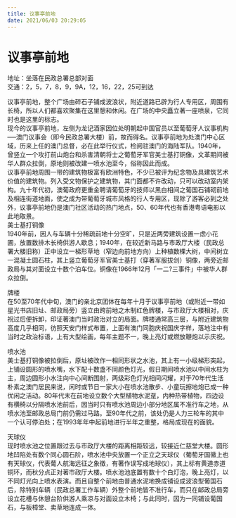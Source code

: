 ```yaml
---
title: 议事亭前地  
date: 2021/06/03 20:29:05  
---
```

  
# 议事亭前地  
地址：坐落在民政总署总部对面  
交通：2，5，7，8，9，9A，12，16，22，25可到达  
  
议事亭前地，整个广场由碎石子铺成波浪状，附近道路已辟为行人专用区，周围有长椅，所以人们都喜欢聚集在这里憩和休闲。在广场的中央矗立著一座喷泉，它同时也是这里的标志。  
现今的议事亭前地，左侧为龙记酒家因位处明朝起中国官员以至葡萄牙人议事机构──澳门议事会（即今民政总署大楼）前，故而得名。议事亭前地为处澳门中心区域，历来上任的澳门总督，必在此举行仪式，检阅驻澳门的海陆军队。1940年，曾竖立一个攻打前山炮台和杀害清朝将士之葡萄牙军官美士基打铜像，文革期间被华人群众拉倒，原地则被改建一喷水池至今，俗称因此而成。  
议事亭前地周围一带的建筑物极富有欧洲特色，不少已被评为纪念物及具建筑艺术价值的建筑物。列入受文物保护之建筑物，其门面都不许改动，只可以改动室内架构。九十年代初，澳葡政府更重金聘请葡萄牙的技师以黑白相间之葡国石铺砌前地及相连街道地面，使之成为带葡萄牙城市风格的行人专用区，现除了游客必到之处外，议事亭前地仍是澳门社区活动的热门地点，50、60年代也有香港粤语电影以此地取景。  
美士基打铜像  
1940年前，因人与车辆十分稀疏前地十分空旷，只是近两旁建筑设置一虑小花圃，放置数排木长椅供游人歇息；1940年，在较近新马路与市政厅大楼（民政总署大楼旧称）正中设立一梯形草地（窄边向前地方向）上种植数棵大树，中间树立一混凝土圆石柱，其上竖立葡萄牙军官美士基打（穿著军服拔剑）铜像，两旁近邮政局与其对面设立十数个泊车位。铜像在1966年12月「一二?三事件」中被华人群众拉倒。  
  
牌楼  
在50至70年代中旬，澳门的亲北京团体在每年十月于议事亭前地（或附近一带如星光书店旧址、邮政局旁）竖立由跨前地之木制红色牌楼，与市政厅大楼相对，庆祝过后便拆卸，印证著澳门当时政治对立的局面。牌楼通常高三层，与附近建筑物高度几乎相同，彷照天安门样式布置，上面有澳门同胞庆祝国庆字样，落地注中有当时之政治标语，上有大型绘画，每年主题不一，晚上亮灯或燃放鞭炮以示庆祝。  
  
喷水池  
美士基打铜像被拉倒后，原址被改作一相同形状之水池，其上有一小级梯形突起，上铺设圆形的喷水嘴，水下配十数盏不同颜色灯光，假日期间喷水池以中间水柱为主，周边圆形小水注向中心间断围射，两级彩色灯光相间闪耀，对于70年代生活朴素之澳门居民来说，闲时或节日一家大小在喷水池散步、小童玩擦地炮已成一种优闲之活动。80年代末在前地设立数个大型植物水泥趸，内种热带植物，四边设有横椅以分隔喷水池前后，因当时只有喷水池周边小部分地区属不准行车之地，从喷水池至邮政总局门前仍需过马路。至90年代之前，该处仍是人力三轮车的其中一个认可停泊处；在1993年年中起前地进行半年之重整，格局成现在的面貌。  
  
天球仪  
现时喷水池之位置跟过去与市政厅大楼的距离相距较远，较接近仁慈堂大楼。圆形地凹陷处有数个同心圆石阶，喷水池中央放置一个正立之天球仪（葡萄牙国徽上也有天球仪，代表葡人航海远征之象徵，有著作误写成地球仪），其上标有黄道赤道铜环，而秋分点正对著市政厅大楼。喷水池池底置有数十个白灯泡，晚上亮灯，以不同灯光向上喷水表演。而且自整个前地由普通水泥地换成铺设成波浪型葡国石后，除特别车辆（民政总署工作车辆）外整个前地皆不准行车，而只在邮政总局旁设立花槽与休憩台阶供游人乘凉与对面设立木椅；与此同时，因为一同铺设葡国石，与板樟堂、卖草地连成一体。  
